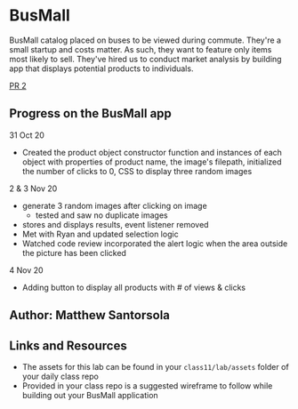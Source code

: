 # BusMall

 BusMall catalog placed on buses to be viewed during commute. They're a small startup and costs matter. As such, they want to feature only items most likely to sell. They've hired us to conduct market analysis by building app that displays potential products to individuals.

[PR 2](https://github.com/santorsm/bus-mall/pull/2)


## Progress on the BusMall app

31 Oct 20

- Created the product object constructor function and instances of each object with properties of product name, the image's filepath, initialized the number of clicks to 0, CSS to display three random images

2 & 3 Nov 20

- generate 3 random images after clicking on image
  - tested and saw no duplicate images
- stores and displays results, event listener removed
- Met with Ryan and updated selection logic
- Watched code review incorporated the alert logic when the area outside the picture has been clicked

4 Nov 20

- Adding button to display all products with # of views & clicks

## Author: Matthew Santorsola

## Links and Resources

- The assets for this lab can be found in your `class11/lab/assets` folder of your daily class repo
- Provided in your class repo is a suggested wireframe to follow while building out your BusMall application
